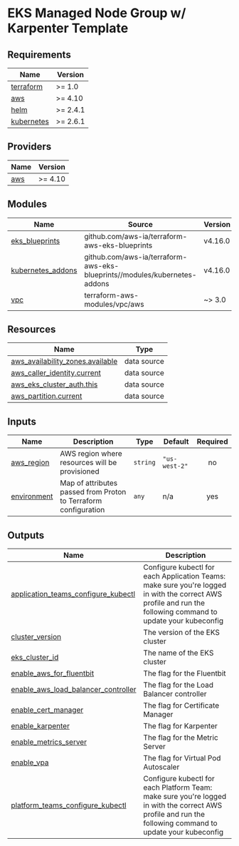# EKS Managed Node Group w/ Karpenter Template

<!-- BEGINNING OF PRE-COMMIT-TERRAFORM DOCS HOOK -->
## Requirements

| Name | Version |
|------|---------|
| <a name="requirement_terraform"></a> [terraform](#requirement\_terraform) | >= 1.0 |
| <a name="requirement_aws"></a> [aws](#requirement\_aws) | >= 4.10 |
| <a name="requirement_helm"></a> [helm](#requirement\_helm) | >= 2.4.1 |
| <a name="requirement_kubernetes"></a> [kubernetes](#requirement\_kubernetes) | >= 2.6.1 |

## Providers

| Name | Version |
|------|---------|
| <a name="provider_aws"></a> [aws](#provider\_aws) | >= 4.10 |

## Modules

| Name | Source | Version |
|------|--------|---------|
| <a name="module_eks_blueprints"></a> [eks\_blueprints](#module\_eks\_blueprints) | github.com/aws-ia/terraform-aws-eks-blueprints | v4.16.0 |
| <a name="module_kubernetes_addons"></a> [kubernetes\_addons](#module\_kubernetes\_addons) | github.com/aws-ia/terraform-aws-eks-blueprints//modules/kubernetes-addons | v4.16.0 |
| <a name="module_vpc"></a> [vpc](#module\_vpc) | terraform-aws-modules/vpc/aws | ~> 3.0 |

## Resources

| Name | Type |
|------|------|
| [aws_availability_zones.available](https://registry.terraform.io/providers/hashicorp/aws/latest/docs/data-sources/availability_zones) | data source |
| [aws_caller_identity.current](https://registry.terraform.io/providers/hashicorp/aws/latest/docs/data-sources/caller_identity) | data source |
| [aws_eks_cluster_auth.this](https://registry.terraform.io/providers/hashicorp/aws/latest/docs/data-sources/eks_cluster_auth) | data source |
| [aws_partition.current](https://registry.terraform.io/providers/hashicorp/aws/latest/docs/data-sources/partition) | data source |

## Inputs

| Name | Description | Type | Default | Required |
|------|-------------|------|---------|:--------:|
| <a name="input_aws_region"></a> [aws\_region](#input\_aws\_region) | AWS region where resources will be provisioned | `string` | `"us-west-2"` | no |
| <a name="input_environment"></a> [environment](#input\_environment) | Map of attributes passed from Proton to Terraform configuration | `any` | n/a | yes |

## Outputs

| Name | Description |
|------|-------------|
| <a name="output_application_teams_configure_kubectl"></a> [application\_teams\_configure\_kubectl](#output\_application\_teams\_configure\_kubectl) | Configure kubectl for each Application Teams: make sure you're logged in with the correct AWS profile and run the following command to update your kubeconfig |
| <a name="output_cluster_version"></a> [cluster\_version](#output\_cluster\_version) | The version of the EKS cluster |
| <a name="output_eks_cluster_id"></a> [eks\_cluster\_id](#output\_eks\_cluster\_id) | The name of the EKS cluster |
| <a name="output_enable_aws_for_fluentbit"></a> [enable\_aws\_for\_fluentbit](#output\_enable\_aws\_for\_fluentbit) | The flag for the Fluentbit |
| <a name="output_enable_aws_load_balancer_controller"></a> [enable\_aws\_load\_balancer\_controller](#output\_enable\_aws\_load\_balancer\_controller) | The flag for the Load Balancer controller |
| <a name="output_enable_cert_manager"></a> [enable\_cert\_manager](#output\_enable\_cert\_manager) | The flag for Certificate Manager |
| <a name="output_enable_karpenter"></a> [enable\_karpenter](#output\_enable\_karpenter) | The flag for Karpenter |
| <a name="output_enable_metrics_server"></a> [enable\_metrics\_server](#output\_enable\_metrics\_server) | The flag for the Metric Server |
| <a name="output_enable_vpa"></a> [enable\_vpa](#output\_enable\_vpa) | The flag for Virtual Pod Autoscaler |
| <a name="output_platform_teams_configure_kubectl"></a> [platform\_teams\_configure\_kubectl](#output\_platform\_teams\_configure\_kubectl) | Configure kubectl for each Platform Team: make sure you're logged in with the correct AWS profile and run the following command to update your kubeconfig |
<!-- END OF PRE-COMMIT-TERRAFORM DOCS HOOK -->
